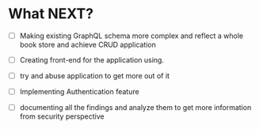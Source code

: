 # What NEXT?

* [ ] Making existing GraphQL schema more complex and reflect a whole book store and achieve CRUD application
* [ ] Creating front-end for the application using.
* [ ] try and abuse application to get more out of it
* [ ] Implementing Authentication feature 
* [ ] documenting all the findings and analyze them to get more information from security perspective

